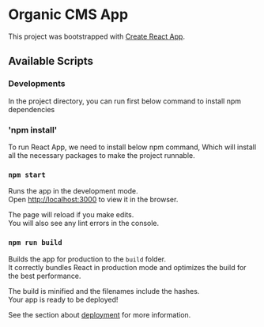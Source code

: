 # Organic CMS App

This project was bootstrapped with [Create React App](https://github.com/facebook/create-react-app).

## Available Scripts

### Developments

In the project directory, you can run first below command to install npm dependencies

### 'npm install'

To run React App, we need to install below npm command, Which will install all the necessary packages to make the project runnable.

### `npm start`

Runs the app in the development mode.\
Open [http://localhost:3000](http://localhost:3000) to view it in the browser.

The page will reload if you make edits.\
You will also see any lint errors in the console.

### `npm run build`

Builds the app for production to the `build` folder.\
It correctly bundles React in production mode and optimizes the build for the best performance.

The build is minified and the filenames include the hashes.\
Your app is ready to be deployed!

See the section about [deployment](https://facebook.github.io/create-react-app/docs/deployment) for more information.


